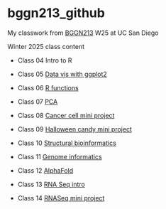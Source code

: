 # bggn213_github
My classwork from [BGGN213](https://bioboot.github.io/bggn213_W25/) W25 at UC San Diego

Winter 2025 class content

- Class 04 Intro to R

- Class 05 [Data vis with ggplot2](class05/class05dataviz.html)

- Class 06 [R functions](https://github.com/iruud/bggn213_github/blob/main/class06/class06_functions.html)

- Class 07 [PCA](https://github.com/iruud/bggn213_github/blob/main/class07/class_07.pdf)

- Class 08 [Cancer cell mini project](https://github.com/iruud/bggn213_github/blob/main/class08/class08.html)

- Class 09 [Halloween candy mini project](https://github.com/iruud/bggn213_github/blob/main/class09/class09_miniproject.html)

- Class 10 [Structural bioinformatics](https://github.com/iruud/bggn213_github/blob/main/class10/class10.html)

- Class 11 [Genome informatics](https://github.com/iruud/bggn213_github/blob/main/class11/class11_hw.pdf)

- Class 12 [AlphaFold](https://github.com/iruud/bggn213_github/blob/main/class12/class12.pdf)

- Class 13 [RNA Seq intro](https://github.com/iruud/bggn213_github/blob/main/class13/class13.html)

- Class 14 [RNASeq mini project](https://github.com/iruud/bggn213_github/blob/main/class14/class14.html)
